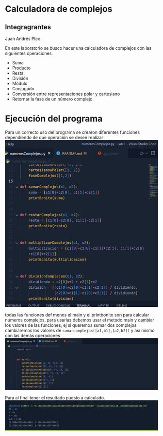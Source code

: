 # Calculadora de complejos

## Integragrantes 
Juan Andrés PIco 

En este laboratorio se busco hacer una calculadora de complejos con las siguientes operaciones:

- Suma
- Producto
- Resta
- División
- Módulo
- Conjugado
- Conversión entre representaciones polar y cartesiano
- Retornar la fase de un número complejo.

# Ejecución del programa
Para un correcto uso del programa se crearon diferentes funciones dependiendo de que operación se desee realizar
![](/img/funciones.png)

todas las funciones def menos el main y el printbonito son para calcular numeros complejos, para usarlas debemos usar el metodo main y cambiar los valores de las funciones, ej si queremos sumar dos complejos cambiaremos los valores de `sumarcomplejos([a1,b1],[a2,b2])` y así mismo con las demás operaciones
![](/img/main.png)

Para al final tener el resultado puesto a calculado.
![](/img/output.png)
